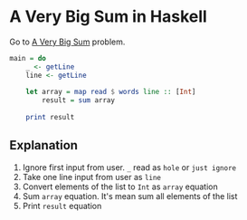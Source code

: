 # A Very Big Sum in Haskell
Go to [A Very Big Sum](..) problem.

```haskell
main = do
    _ <- getLine
    line <- getLine
    
    let array = map read $ words line :: [Int]
        result = sum array
        
    print result
```

## Explanation
1. Ignore first input from user. `_` read as `hole` or `just ignore`
2. Take one line input from user as `line`
3. Convert elements of the list to `Int` as `array` equation
4. Sum `array` equation. It's mean sum all elements of the list
5. Print `result` equation

